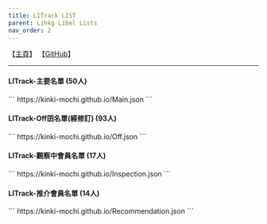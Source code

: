 ```yaml
---
title: LITrack LIST
parent: Lihkg Libel Lists
nav_order: 2
---
```


【[主頁](https://tiny.cc/LITrack_GS)】 【[GitHub](https://github.com/Kinki-Mochi/Kinki-Mochi.github.io)】
***

<h4>LITrack-主要名單 (50人)</h4>
```
https://kinki-mochi.github.io/Main.json
```

<h4>LITrack-Off囝名單(經修訂) (93人)</h4>
```
https://kinki-mochi.github.io/Off.json
```

<h4>LITrack-觀察中會員名單 (17人)</h4>
```
https://kinki-mochi.github.io/Inspection.json
```

<h4>LITrack-推介會員名單 (14人)</h4>
```
https://kinki-mochi.github.io/Recommendation.json
```
